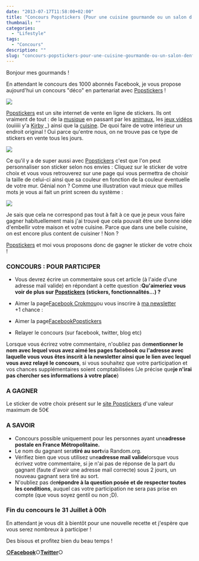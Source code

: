 ```yaml
---
date: "2013-07-17T11:58:00+02:00"
title: "Concours Popstickers {Pour une cuisine gourmande ou un salon d'enfer}"
thumbnail: ""
categories:
  - "Lifestyle"
tags:
  - "Concours"
description: ""
slug: "concours-popstickers-pour-une-cuisine-gourmande-ou-un-salon-denfer"
---
```


  

Bonjour mes gourmands !

En attendant le concours des 1000 abonnés Facebook, je vous propose aujourd'hui un concours "déco" en partenariat avec [Popstickers](http://www.popstickers.fr/) !

[![](https://crokmou.com/images/cupcake-238x3001-238x300.png)](http://www.popstickers.fr/)

[Popstickers](http://www.popstickers.fr/) est un site internet de vente en ligne de stickers. Ils ont vraiment de tout : de la [musique](http://www.popstickers.fr/12-stickers-musique) en passant par les [animaux](http://www.popstickers.fr/3-stickers-animaux), les [jeux vidéos](http://www.popstickers.fr/10-stickers-jeux) (ouiiiii y'a [Kirby](http://www.popstickers.fr/stickers-jeux/454-kirby.html) *_*) ainsi que la [cuisine](http://www.popstickers.fr/5-stickers-cuisine). De quoi faire de votre intérieur un endroit original ! Oui parce qu'entre nous, on ne trouve pas ce type de stickers en vente tous les jours.

[![](https://crokmou.com/images/Capture-d-E2-80-99e-CC-81cran-2013-07-17-a-CC-80-12.34.44-300x2131-300x213.png)](http://www.popstickers.fr/)

Ce qu'il y a de super aussi avec [Popstickers](http://www.popstickers.fr/) c'est que l'on peut personnaliser son sticker selon nos envies : Cliquez sur le sticker de votre choix et vous vous retrouverez sur une page qui vous permettra de choisir la taille de celui-ci ainsi que sa couleur en fonction de la couleur éventuelle de votre mur. Génial non ? Comme une illustration vaut mieux que milles mots je vous ai fait un print screen du système :

[![](https://crokmou.com/images/Capture-d-E2-80-99e-CC-81cran-2013-07-17-a-CC-80-12.17.45-187x3001-187x300.png)](http://www.popstickers.fr/)

Je sais que cela ne correspond pas tout à fait à ce que je peux vous faire gagner habituellement mais j'ai trouvé que cela pouvait être une bonne idée d'embellir votre maison et votre cuisine. Parce que dans une belle cuisine, on est encore plus content de cuisiner ! Non ?  

[Popstickers](http://www.popstickers.fr/) et moi vous proposons donc de gagner le sticker de votre choix !  

### CONCOURS : POUR PARTICIPER

  - Vous devrez écrire un commentaire sous cet article (à l'aide d'une adresse mail valide) en répondant à cette question :**Qu'aimeriez vous voir de plus sur [Popstickers](http://www.popstickers.fr/) (stickers, fonctionnalités...) ?**

- Aimer la page[Facebook Crokmou](https://www.facebook.com/pages/CroKMou/148093255259077)ou vous inscrire à [ma newsletter](http://www.crokmou.com/p/newsletter_18.html)  
  +1 chance :

- Aimer la page[<span style="list-style-image: initial; list-style-position: initial;">FacebookPopstickers](https://www.facebook.com/pages/Popstickers/125529234290742?ref=hl)</span>

- Relayer le concours (sur facebook, twitter, blog etc)

Lorsque vous écrirez votre commentaire, n'oubliez pas de**mentionner le nom avec lequel vous avez aimé les pages facebook ou l'adresse avec laquelle vous vous êtes inscrit à la newsletter ainsi que le lien avec lequel vous avez relayé le concours**, si vous souhaitez que votre participation et vos chances supplémentaires soient comptabilisées (Je précise que**je n'irai pas chercher ses informations à votre place**)

### A GAGNER

Le sticker de votre choix présent sur le [site Popstickers](http://www.popstickers.fr/) d'une valeur maximum de 50€

### A SAVOIR

*   Concours possible uniquement pour les personnes ayant une**adresse postale en France Métropolitaine.**
*   Le nom du gagnant sera**tiré au sort**via Random.org.
*   Vérifiez bien que vous utilisez une**adresse mail valide**lorsque vous écrivez votre commentaire, si je n'ai pas de réponse de la part du gagnant (faute d'avoir une adresse mail correcte) sous 2 jours, un nouveau gagnant sera tiré au sort.
*   N'oubliez pas de**répondre à la question posée et de respecter toutes les conditions**, auquel cas votre participation ne sera pas prise en compte (que vous soyez gentil ou non ;D).

### Fin du concours le 31 Juillet à 00h

En attendant je vous dit à bientôt pour une nouvelle recette et j'espère que vous serez nombreux à participer !  

Des bisous et profitez bien du beau temps !  

[**○<span style="font-size: xx-small; margin: 0px; outline: 0px; padding: 0px;"><span style="font-family: Arial, Helvetica, sans-serif; margin: 0px; outline: 0px; padding: 0px;"></span></span>Facebook**](https://www.facebook.com/pages/CroKMou/148093255259077)○[**Twitter**](https://twitter.com/Crokmou)○

  
